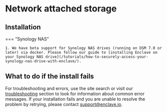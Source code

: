 # Network attached storage

## Installation

=== "Synology NAS"

    1. We have beta support for Synology NAS drives (running on DSM 7.0 or later) via docker. Please follow our guide to [installing Enclave on your Synology NAS drive](/tutorials/how-to-securely-access-your-synology-nas-drive-with-enclave/).

## What to do if the install fails

For troubleshooting and errors, use the site search or visit our [troubleshooting](/troubleshooting/) section to look for information about common error messages. If your installation fails and you are unable to resolve the problem by retrying, please contact <a href="mailto:support@enclave.io">support@enclave.io</a>.